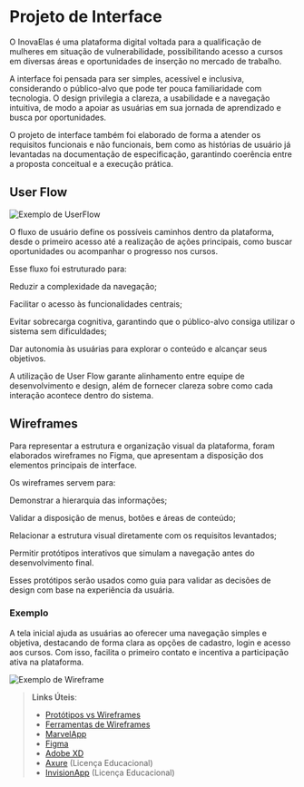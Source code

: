 
# Projeto de Interface

O InovaElas é uma plataforma digital voltada para a qualificação de mulheres em situação de vulnerabilidade, possibilitando acesso a cursos em diversas áreas e oportunidades de inserção no mercado de trabalho.

A interface foi pensada para ser simples, acessível e inclusiva, considerando o público-alvo que pode ter pouca familiaridade com tecnologia. O design privilegia a clareza, a usabilidade e a navegação intuitiva, de modo a apoiar as usuárias em sua jornada de aprendizado e busca por oportunidades.

O projeto de interface também foi elaborado de forma a atender os requisitos funcionais e não funcionais, bem como as histórias de usuário já levantadas na documentação de especificação, garantindo coerência entre a proposta conceitual e a execução prática.

## User Flow

![Exemplo de UserFlow](img/User_flow.jpg)

O fluxo de usuário define os possíveis caminhos dentro da plataforma, desde o primeiro acesso até a realização de ações principais, como buscar oportunidades ou acompanhar o progresso nos cursos.

Esse fluxo foi estruturado para:

Reduzir a complexidade da navegação;

Facilitar o acesso às funcionalidades centrais;

Evitar sobrecarga cognitiva, garantindo que o público-alvo consiga utilizar o sistema sem dificuldades;

Dar autonomia às usuárias para explorar o conteúdo e alcançar seus objetivos.

A utilização de User Flow garante alinhamento entre equipe de desenvolvimento e design, além de fornecer clareza sobre como cada interação acontece dentro do sistema.


## Wireframes

Para representar a estrutura e organização visual da plataforma, foram elaborados wireframes no Figma, que apresentam a disposição dos elementos principais de interface.

Os wireframes servem para:

Demonstrar a hierarquia das informações;

Validar a disposição de menus, botões e áreas de conteúdo;

Relacionar a estrutura visual diretamente com os requisitos levantados;

Permitir protótipos interativos que simulam a navegação antes do desenvolvimento final.

Esses protótipos serão usados como guia para validar as decisões de design com base na experiência da usuária.

### Exemplo

A tela inicial ajuda as usuárias ao oferecer uma navegação simples e objetiva, destacando de forma clara as opções de cadastro, login e acesso aos cursos. Com isso, facilita o primeiro contato e incentiva a participação ativa na plataforma.

![Exemplo de Wireframe](img/Cursos_Page.png)

 
> **Links Úteis**:
> - [Protótipos vs Wireframes](https://www.nngroup.com/videos/prototypes-vs-wireframes-ux-projects/)
> - [Ferramentas de Wireframes](https://rockcontent.com/blog/wireframes/)
> - [MarvelApp](https://marvelapp.com/developers/documentation/tutorials/)
> - [Figma](https://www.figma.com/)
> - [Adobe XD](https://www.adobe.com/br/products/xd.html#scroll)
> - [Axure](https://www.axure.com/edu) (Licença Educacional)
> - [InvisionApp](https://www.invisionapp.com/) (Licença Educacional)
